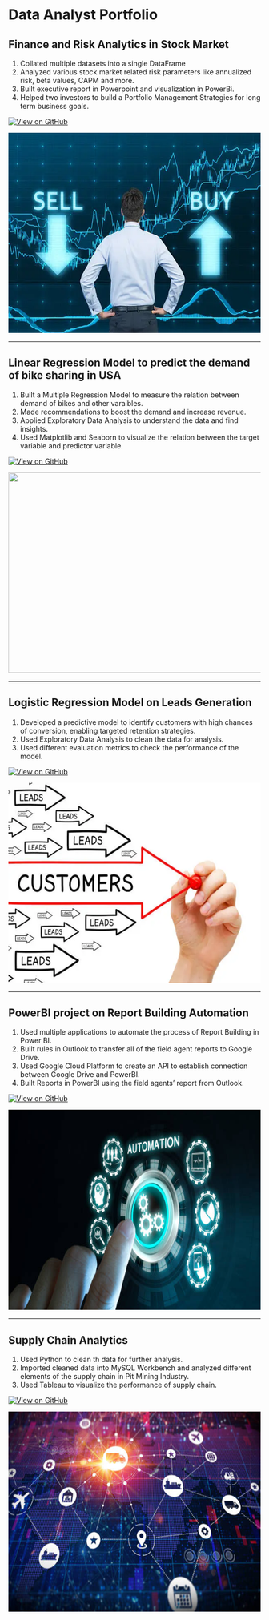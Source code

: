 # Data Analyst Portfolio

## Finance and Risk Analytics in Stock Market

1. Collated multiple datasets into a single DataFrame
2. Analyzed various stock market related risk parameters like annualized risk, beta values, CAPM and more.
3. Built executive report in Powerpoint and visualization in PowerBi.
4. Helped two investors to build a Portfolio Management Strategies for long term business goals.

[![View on GitHub](https://img.shields.io/badge/GitHub-View_on_GitHub-blue?logo=GitHub)](https://github.com/Divesh-Gaba/Finance-and-Risk-Analytics)

<center>
    <img src="assets/css/stock.png" width="800" height="400"/>
</center>

---

## Linear Regression Model to predict the demand of bike sharing in USA

1. Built a Multiple Regression Model to measure the relation between demand of bikes and other varaibles.
2. Made recommendations to boost the demand and increase revenue.
3. Applied Exploratory Data Analysis to understand the data and find insights.
4. Used Matplotlib and Seaborn to visualize the relation between the target variable and predictor variable.

[![View on GitHub](https://img.shields.io/badge/GitHub-View_on_GitHub-blue?logo=GitHub)](https://github.com/Divesh-Gaba/Bike-Sharing-Linear-Regression-Project)

<center>
    <img src="assets/css/tareq-ismail-iCIEg2SX2IA-unsplash.jpg" width="800" height="400"/>
</center>

---

## Logistic Regression Model on Leads Generation

1. Developed a predictive model to identify customers with high chances of conversion, enabling targeted retention strategies.
2. Used Exploratory Data Analysis to clean the data for analysis.
3. Used different evaluation metrics to check the performance of the model.

[![View on GitHub](https://img.shields.io/badge/GitHub-View_on_GitHub-blue?logo=GitHub)](https://github.com/Divesh-Gaba/Logistic-Regression-Model-on-Leads-Data)

<center>
    <img src="assets/css/leads.png" width="800" height="400"/>
</center>

---

## PowerBI project on Report Building Automation

1. Used multiple applications to automate the process of Report Building in Power BI.
2. Built rules in Outlook to transfer all of the field agent reports to Google Drive.
3. Used Google Cloud Platform to create an API to establish connection between Google Drive and PowerBI.
4. Built Reports in PowerBI using the field agents’ report from Outlook.

[![View on GitHub](https://img.shields.io/badge/GitHub-View_on_GitHub-blue?logo=GitHub)](https://github.com/Divesh-Gaba/Power-BI-Report-Building-Automation)

<center>
    <img src="assets/css/reportautomation.jpg" width="800" height="400"/>
</center>

---

## Supply Chain Analytics

1. Used Python to clean th data for further analysis.
2. Imported cleaned data into MySQL Workbench and analyzed different elements of the supply chain in Pit Mining Industry.
3. Used Tableau to visualize the performance of supply chain.

[![View on GitHub](https://img.shields.io/badge/GitHub-View_on_GitHub-blue?logo=GitHub)](https://github.com/Divesh-Gaba/Supply-Chain-Analytics)

<center>
    <img src="assets/css/supply chain.jpg" width="800" height="400"/>
</center>
